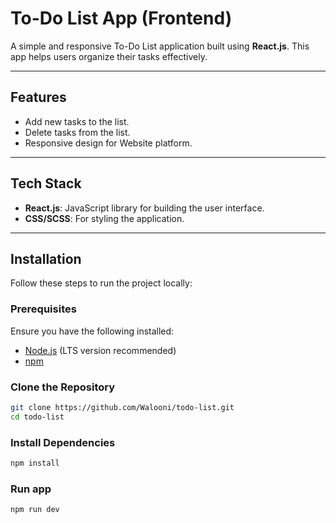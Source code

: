 # To-Do List App (Frontend)

A simple and responsive To-Do List application built using **React.js**. This app helps users organize their tasks effectively.

---

## Features

- Add new tasks to the list.
- Delete tasks from the list.
- Responsive design for Website platform.

---

## Tech Stack

- **React.js**: JavaScript library for building the user interface.
- **CSS/SCSS**: For styling the application.

---

## Installation

Follow these steps to run the project locally:

### Prerequisites
Ensure you have the following installed:
- [Node.js](https://nodejs.org/) (LTS version recommended)
- [npm](https://www.npmjs.com/)

### Clone the Repository
```bash
git clone https://github.com/Walooni/todo-list.git
cd todo-list
```
### Install Dependencies
```bash
npm install
```
### Run app
```bash
npm run dev
```
